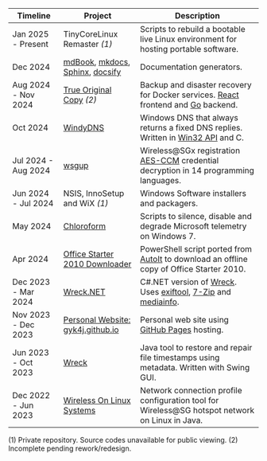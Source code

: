 | **Timeline**        | **Project**                                                               | **Description**                                                                                        |
| ------------------- | ------------------------------------------------------------------------- | ------------------------------------------------------------------------------------------------------ |
| Jan 2025 - Present  | TinyCoreLinux Remaster *\(1\)*                                            | Scripts to rebuild a bootable live Linux environment for hosting portable software.                    |
| Dec 2024            | [mdBook][mdbook], [mkdocs][mkdocs], [Sphinx][sphinx], [docsify][docsify]  | Documentation generators.                                                                              |
| Aug 2024 - Nov 2024 | [True Original Copy][toc] *\(2\)*                                         | Backup and disaster recovery for Docker services. [React][react] frontend and [Go][go] backend.        |
| Oct 2024            | [WindyDNS][windydns]                                                      | Windows DNS that always returns a fixed DNS replies. Written in [Win32 API][winapi] and C.             |
| Jul 2024 - Aug 2024 | [wsgup][wsgup]                                                            | Wireless@SGx registration [AES-CCM][ccm] credential decryption in 14 programming languages.            |
| Jun 2024 - Jul 2024 | NSIS, InnoSetup and WiX *\(1\)*                                           | Windows Software installers and packagers.                                                             |
| May 2024            | [Chloroform][chcl3]                                                       | Scripts to silence, disable and degrade Microsoft telemetry on Windows 7.                              |
| Apr 2024            | [Office Starter 2010 Downloader][o2010sd]                                 | PowerShell script ported from [AutoIt][autoit] to download an offline copy of Office Starter 2010.     |
| Dec 2023 - Mar 2024 | [Wreck.NET][wrecknet]                                                     | C#.NET version of [Wreck][wreck4j]. Uses [exiftool][exiftool], [7-Zip][7z] and [mediainfo][mediainfo]. |
| Nov 2023 - Dec 2023 | [Personal Website: gyk4j.github.io][www]                                  | Personal web site using [GitHub Pages][github-pages] hosting.                                          |
| Jun 2023 - Oct 2023 | [Wreck][wreck4j]                                                          | Java tool to restore and repair file timestamps using metadata. Written with Swing GUI.                |
| Dec 2022 - Jun 2023 | [Wireless On Linux Systems][wols]                                         | Network connection profile configuration tool for Wireless@SG hotspot network on Linux in Java.        |

(1) Private repository. Source codes unavailable for public viewing.
(2) Incomplete pending rework/redesign.

[mdbook]: https://github.com/gyk4j/try-mdbook
[mkdocs]: https://github.com/gyk4j/try-mkdocs
[sphinx]: https://github.com/gyk4j/try-sphinx
[docsify]: https://github.com/gyk4j/try-docsify
[toc]: https://github.com/gyk4j/toc
[react]: https://react.dev
[go]: https://go.dev
[windydns]: https://github.com/gyk4j/windydns
[winapi]: https://learn.microsoft.com/en-us/windows/win32/apiindex/windows-api-list
[wsgup]: https://github.com/gyk4j/wsgup
[ccm]: https://en.wikipedia.org/wiki/CCM_mode
[chcl3]: https://github.com/gyk4j/chcl3
[o2010sd]: https://github.com/gyk4j/o2010s
[autoit]: https://www.autoitscript.com/site/
[wrecknet]: https://github.com/gyk4j/wreck-net
[exiftool]: https://www.exiftool.org
[7z]: https://www.7-zip.org
[mediainfo]: https://mediaarea.net/en/MediaInfo
[www]: https://gyk4j.github.io
[github-pages]: https://pages.github.com/
[wreck4j]: https://github.com/gyk4j/wreck
[wols]: https://github.com/gyk4j/wols

<!--
### Hi there 👋
**gyk4j/gyk4j** is a ✨ _special_ ✨ repository because its `README.md` (this file) appears on your GitHub profile.

Here are some ideas to get you started:

- 🔭 I’m currently working on ...
- 🌱 I’m currently learning ...
- 👯 I’m looking to collaborate on ...
- 🤔 I’m looking for help with ...
- 💬 Ask me about ...
- 📫 How to reach me: ...
- 😄 Pronouns: ...
- ⚡ Fun fact: ...
-->
